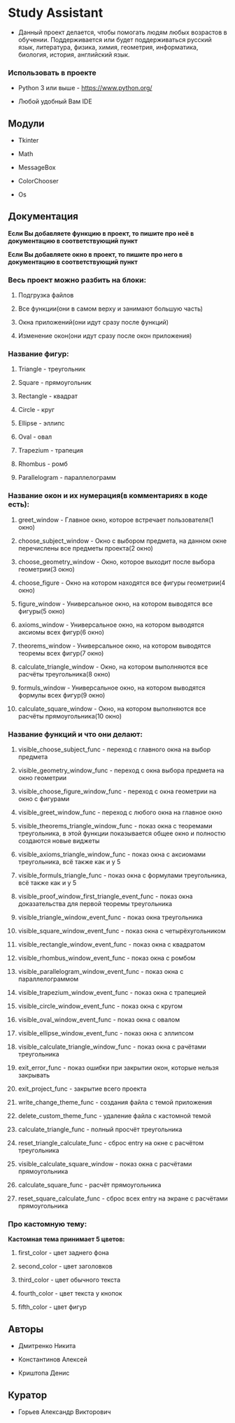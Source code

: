 # Study Assistant

* Данный проект делается, чтобы помогать людям любых возрастов в обучении. Поддерживается или будет поддерживаться русский язык, литература, физика, химия, геометрия, информатика, биология, история, английский язык.

### Использовать в проекте

* Python 3 или выше - https://www.python.org/

* Любой удобный Вам IDE

## Модули

* Tkinter

* Math

* MessageBox

* ColorChooser

* Os

## Документация

**Если Вы добавляете функцию в проект, то пишите про неё в документацию в соответствующий пункт**

**Если Вы добавляете окно в проект, то пишите про него в документацию в соответствующий пункт**

### Весь проект можно разбить на блоки:

1. Подгрузка файлов

2. Все функции(они в самом верху и занимают большую часть)

3. Окна приложений(они идут сразу после функций)

4. Изменение окон(они идут сразу после окон приложения)

### Название фигур:
1. Triangle - треугольник

2. Square - прямоугольник

3. Rectangle - квадрат

4. Circle - круг

5. Ellipse - эллипс

6. Oval - овал

7. Trapezium - трапеция

8. Rhombus - ромб

9. Parallelogram - параллелограмм

### Название окон и их нумерация(в комментариях в коде есть):

1. greet_window - Главное окно, которое встречает пользователя(1 окно)

2. choose_subject_window - Окно с выбором предмета, на данном окне перечислены все предметы проекта(2 окно)

3. choose_geometry_window - Окно, которое выходит после выбора геометрии(3 окно)

4. choose_figure - Окно на котором находятся все фигуры геометрии(4 окно)

5. figure_window - Универсальное окно, на котором выводятся все фигуры(5 окно)

6. axioms_window - Универсальное окно, на котором выводятся аксиомы всех фигур(6 окно)

7. theorems_window - Универсальное окно, на котором выводятся теоремы всех фигур(7 окно)

8. calculate_triangle_window - Окно, на котором выполняются все расчёты треугольника(8 окно)

9. formuls_window - Универсальное окно, на котором выводятся формулы всех фигур(9 окно)

10. calculate_square_window - Окно, на котором выполняются все расчёты прямоугольника(10 окно)

### Название функций и что они делают:

1. visible_choose_subject_func - переход с главного окна на выбор предмета

2. visible_geometry_window_func - переход с окна выбора предмета на окно геометрии

3. visible_choose_figure_window_func - переход с окна геометрии на окно с фигурами

4. visible_greet_window_func - переход с любого окна на главное окно

5. visible_theorems_triangle_window_func - показ окна с теоремами треугольника, в этой функции показывается общее окно и полностю создаются новые виджеты

6. visible_axioms_triangle_window_func - показ окна с аксиомами треугольника, всё также как и у 5

7. visible_formuls_triangle_func - показ окна с формулами треугольника, всё также как и у 5

8. visible_proof_window_first_triangle_event_func - показ окна доказательства для первой теоремы треугольника

9. visible_triangle_window_event_func - показ окна треугольника

10. visible_square_window_event_func - показ окна с четырёхугольником

11. visible_rectangle_window_event_func - показ окна с квадратом 

12. visible_rhombus_window_event_func - показ окна с ромбом

13. visible_parallelogram_window_event_func - показ окна с параллелограммом

14. visible_trapezium_window_event_func - показ окна с трапецией

15. visible_circle_window_event_func - показ окна с кругом

16. visible_oval_window_event_func - показ окна с овалом

17. visible_ellipse_window_event_func - показ окна с эллипсом

18. visible_calculate_triangle_window_func - показ окна с рачётами треугольника

19. exit_error_func - показ ошибки при закрытии окон, которые нельзя закрывать

20. exit_project_func - закрытие всего проекта

21. write_change_theme_func - создания файла с темой приложения

22. delete_custom_theme_func - удаление файла с кастомной темой

23. calculate_triangle_func - полный просчёт треугольника

24. reset_triangle_calculate_func - сброс entry на окне с расчётом треугольника

25. visible_calculate_square_window - показ окна с расчётами прямоугольника

26. calculate_square_func - расчёт прямоугольника

27. reset_square_calculate_func -  сброс всех entry на экране с расчётами прямоугольника

### Про кастомную тему:
**Кастомная тема принимает 5 цветов:**
1. first_color - цвет заднего фона

2. second_color - цвет заголовков

3. third_color - цвет обычного текста

4. fourth_color - цвет текста у кнопок

5. fifth_color - цвет фигур

## Авторы

* Дмитренко Никита

* Константинов Алексей

* Криштопа Денис

## Куратор

* Горьев Александр Викторович
